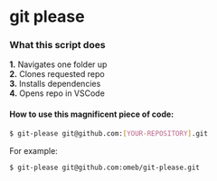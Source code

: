 # git please

### What this script does

**1.** Navigates one folder up  
**2.** Clones requested repo  
**3.** Installs dependencies  
**4.** Opens repo in VSCode  

#### How to use this magnificent piece of code:

```bash
$ git-please git@github.com:[YOUR-REPOSITORY].git
```

For example:

```bash
$ git-please git@github.com:omeb/git-please.git
```
